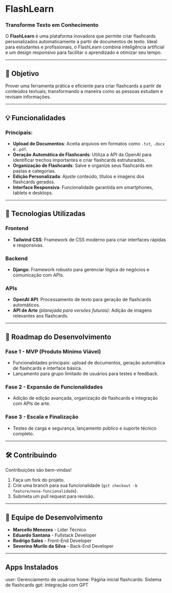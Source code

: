 # FlashLearn  
### Transforme Texto em Conhecimento  

O **FlashLearn** é uma plataforma inovadora que permite criar flashcards personalizados automaticamente a partir de documentos de texto. Ideal para estudantes e profissionais, o FlashLearn combina inteligência artificial e um design responsivo para facilitar o aprendizado e otimizar seu tempo.  

---

## 🎯 Objetivo  
Prover uma ferramenta prática e eficiente para criar flashcards a partir de conteúdos textuais, transformando a maneira como as pessoas estudam e revisam informações.  

---

## 💡 Funcionalidades  
### Principais:  
- **Upload de Documentos**: Aceita arquivos em formatos como `.txt`, `.docx` e `.pdf`.  
- **Geração Automática de Flashcards**: Utiliza a API da OpenAI para identificar trechos importantes e criar flashcards estruturados.  
- **Organização de Flashcards**: Salve e organize seus flashcards em pastas e categorias.  
- **Edição Personalizada**: Ajuste conteúdo, títulos e imagens dos flashcards gerados.  
- **Interface Responsiva**: Funcionalidade garantida em smartphones, tablets e desktops.  

---

## 🔧 Tecnologias Utilizadas  
### **Frontend**  
- **Tailwind CSS**: Framework de CSS moderno para criar interfaces rápidas e responsivas.  

### **Backend**  
- **Django**: Framework robusto para gerenciar lógica de negócios e comunicação com APIs.  

### **APIs**  
- **OpenAI API**: Processamento de texto para geração de flashcards automáticos.  
- **API de Arte** *(planejada para versões futuras)*: Adição de imagens relevantes aos flashcards.  

---

## 🚀 Roadmap do Desenvolvimento  
### **Fase 1 - MVP (Produto Mínimo Viável)**  
- Funcionalidades principais: upload de documentos, geração automática de flashcards e interface básica.  
- Lançamento para grupo limitado de usuários para testes e feedback.  

### **Fase 2 - Expansão de Funcionalidades**  
- Adição de edição avançada, organização de flashcards e integração com APIs de arte.  

### **Fase 3 - Escala e Finalização**  
- Testes de carga e segurança, lançamento público e suporte técnico completo.  

---

## 🛠️ Contribuindo  
Contribuições são bem-vindas!  
1. Faça um fork do projeto.  
2. Crie uma branch para sua funcionalidade (`git checkout -b feature/nova-funcionalidade`).  
3. Submeta um pull request para revisão.  

---

## 👥 Equipe de Desenvolvimento  
- **Marcello Menezes** - Líder Técnico  
- **Eduardo Santana** - Fullstack Developer  
- **Rodrigo Sales** - Front-End Developer  
- **Severino Murilo da Silva** - Back-End Developer  
---


## Apps Instalados
user: Gerenciamento de usuários
home: Página inicial
flashcards: Sistema de flashcards
gpt: Integração com GPT